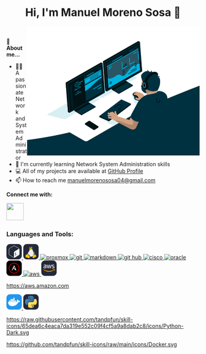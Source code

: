 <!--  COMENTARIO  -->

<h1 align="center">Hi, I'm Manuel Moreno Sosa 👋</h1>
<p align="left">
  <img src="/img/administrator.gif" alt="image" width="450" align="right">
</p>

<br>

 **💬 About me...**
  - 🙋‍♂️ A passionate Network and System Administrator
  - 🌱 I'm currently learning Network System Administration skills
  - 💻 All of my projects are available at [GitHub Profile](https://github.com/Manuelms04)
  - 📫 How to reach me manuelmorenososa04@gmail.com

 **Connect me with:**

<a href="https://www.linkedin.com/in/manuel-moreno-sosa-46a2b0334/">
  <img src="https://upload.wikimedia.org/wikipedia/commons/c/ca/LinkedIn_logo_initials.png" width="45" height="45"/>
</a>

<br>

<h3 align="left">Languages and Tools:</h3>
<p align="left"> 

<a href="https://www.gnu.org/software/bash/" target="_blank" rel="noreferrer">
<img src="https://raw.githubusercontent.com/tandpfun/skill-icons/65dea6c4eaca7da319e552c09f4cf5a9a8dab2c8/icons/Bash-Dark.svg" alt="linux" width="40" height="40"/> </a> 

<a href="https://www.linux.org/" target="_blank" rel="noreferrer">
<img src="https://github.com/tandpfun/skill-icons/raw/main/icons/Linux-Dark.svg" alt="linux" width="40" height="40"/> </a> 

<a href="https://www.proxmox.com/" target="_blank" rel="noreferrer">
<img src="https://2fasvg.github.io/assets/img/logo/proxmox.com/proxmox.com.svg" alt="proxmox" width="40" height="40"/> </a>

<a href="https://git-scm.com/" target="_blank" rel="noreferrer">
<img src="https://www.vectorlogo.zone/logos/git-scm/git-scm-icon.svg" alt="git" width="40" height="40"/> </a> 

<a href="https://markdown.es/" target="_blank" rel="noreferrer">
<img src="https://upload.wikimedia.org/wikipedia/commons/4/48/Markdown-mark.svg" alt="markdown" width="40" height="40"/> </a>

<a href="https://github.com/" target="_blank" rel="noreferrer">
<img src="https://cdn.icon-icons.com/icons2/936/PNG/512/github-logo_icon-icons.com_73546.png" alt="git hub" width="40" height="40"/> </a> 

<a href="https://www.cisco.com/" target="_blank" rel="noreferrer">
<img src="https://upload.wikimedia.org/wikipedia/commons/6/64/Cisco_logo.svg" alt="cisco" width="60" height="35"/> </a> 

<a href="https://www.oracle.com/" target="_blank" rel="noreferrer">
<img src="https://upload.wikimedia.org/wikipedia/commons/5/50/Oracle_logo.svg" alt="oracle" width="40" height="40"/> </a> 

<a href="https://www.redhat.com/en/ansible-collaborative" target="_blank" rel="noreferrer">
<img src="https://raw.githubusercontent.com/tandpfun/skill-icons/65dea6c4eaca7da319e552c09f4cf5a9a8dab2c8/icons/Ansible.svg" alt="aws" width="40" height="40"/> </a> 


<a href="" target="_blank" rel="noreferrer">
<img src="" alt="aws" width="40" height="40"/> </a> 


<a href="https://aws.amazon.com" target="_blank" rel="noreferrer">
<img src="https://github.com/tandpfun/skill-icons/raw/main/icons/AWS-Dark.svg" alt="aws" width="40" height="40"/> </a> 

https://aws.amazon.com

<a href="" target="_blank" rel="noreferrer">
<img src="https://github.com/tandpfun/skill-icons/raw/main/icons/Docker.svg" alt="aws" width="40" height="40"/> </a> 


<a href="" target="_blank" rel="noreferrer">
<img src="https://raw.githubusercontent.com/tandpfun/skill-icons/65dea6c4eaca7da319e552c09f4cf5a9a8dab2c8/icons/Python-Dark.svg" alt="aws" width="40" height="40"/> </a> 




https://raw.githubusercontent.com/tandpfun/skill-icons/65dea6c4eaca7da319e552c09f4cf5a9a8dab2c8/icons/Python-Dark.svg

https://github.com/tandpfun/skill-icons/raw/main/icons/Docker.svg




<!--
<a href="https://aws.amazon.com" target="_blank" rel="noreferrer">
<img src="https://raw.githubusercontent.com/devicons/devicon/master/icons/amazonwebservices/amazonwebservices-original-wordmark.svg" alt="aws" width="40" height="40"/> </a> 

<a href="https://www.docker.com/" target="_blank" rel="noreferrer">
<img src="https://raw.githubusercontent.com/devicons/devicon/master/icons/docker/docker-original-wordmark.svg" alt="docker" width="40" height="40"/> </a> 

<a href="https://kubernetes.io" target="_blank" rel="noreferrer">
<img src="https://www.vectorlogo.zone/logos/kubernetes/kubernetes-icon.svg" alt="kubernetes" width="40" height="40"/> </a> 

<a href="https://www.nginx.com" target="_blank" rel="noreferrer">
<img src="https://raw.githubusercontent.com/devicons/devicon/master/icons/nginx/nginx-original.svg" alt="nginx" width="40" height="40"/> </a> </p>








